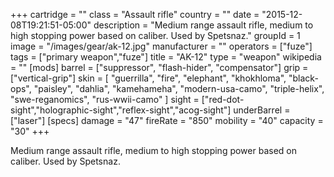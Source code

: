 +++
cartridge = ""
class = "Assault rifle"
country = ""
date = "2015-12-08T19:21:51-05:00"
description = "Medium range assault rifle, medium to high stopping power based on caliber. Used by Spetsnaz."
groupId = 1
image = "/images/gear/ak-12.jpg"
manufacturer = ""
operators = ["fuze"]
tags = ["primary weapon","fuze"]
title = "AK-12"
type = "weapon"
wikipedia = ""
[mods]
  barrel = ["suppressor", "flash-hider", "compensator"]
  grip = ["vertical-grip"]
  skin = [
    "guerrilla",
    "fire",
    "elephant",
    "khokhloma",
    "black-ops",
    "paisley",
    "dahlia",
    "kamehameha",
    "modern-usa-camo",
    "triple-helix",
    "swe-reganomics",
    "rus-wwii-camo"
  ]
  sight = ["red-dot-sight","holographic-sight","reflex-sight","acog-sight"]
  underBarrel = ["laser"]
[specs]
  damage = "47"
  fireRate = "850"
  mobility = "40"
  capacity = "30"
+++

Medium range assault rifle, medium to high stopping power based on caliber. Used by Spetsnaz.
